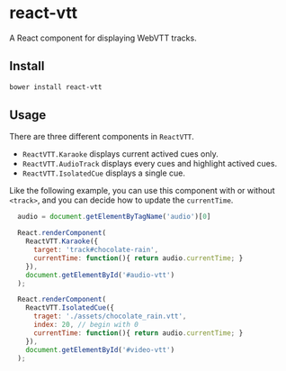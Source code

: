 # react-vtt

A React component for displaying WebVTT tracks.

## Install

```bash
bower install react-vtt
```

## Usage

There are three different components in `ReactVTT`.

* `ReactVTT.Karaoke` displays current actived cues only.
* `ReactVTT.AudioTrack` displays every cues and highlight actived cues.
* `ReactVTT.IsolatedCue` displays a single cue.

Like the following example, you can use this component with or without `<track>`, and you can decide how to update the `currentTime`.

```JavaScript
  audio = document.getElementByTagName('audio')[0]

  React.renderComponent(
    ReactVTT.Karaoke({
      target: 'track#chocolate-rain',
      currentTime: function(){ return audio.currentTime; }
    }),
    document.getElementById('#audio-vtt')
  );

  React.renderComponent(
    ReactVTT.IsolatedCue({
      traget: './assets/chocolate_rain.vtt',
      index: 20, // begin with 0
      currentTime: function(){ return audio.currentTime; }
    }),
    document.getElementById('#video-vtt')
  );
```

